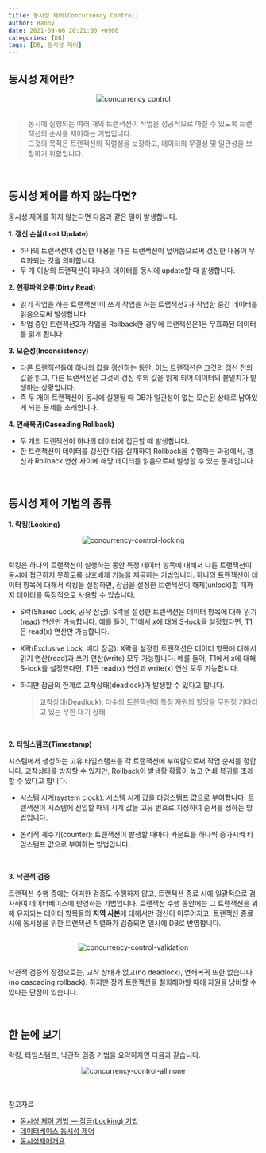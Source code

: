 ```yaml
---
title: 동시성 제어(Concurrency Control)
author: Banny
date: 2021-09-06 20:21:00 +0900
categories: [DB]
tags: [DB, 동시성 제어]
---
```


## 동시성 제어란?

<center>
<img alt="concurrency control" src="https://user-images.githubusercontent.com/62047302/132086194-b99362b8-3d0f-4a57-b1e8-9ffe7ea0f937.png">
</center>

<br>

> 동시에 실행되는 여러 개의 트랜잭션이 작업을 성공적으로 마칠 수 있도록 트랜잭션의 순서를 제어하는 기법입니다.<br>
> 그것의 목적은 트랜잭션의 직렬성을 보장하고, 데이터의 무결성 및 일관성을 보장하기 위함입니다.

<br>

## 동시성 제어를 하지 않는다면?

동시성 제어를 하지 않는다면 다음과 같은 일이 발생합니다.

<strong>1. 갱신 손실(Lost Update)</strong>

- 하나의 트랜잭션이 갱신한 내용을 다른 트랜잭션이 덮어씀으로써 갱신한 내용이 무효화되는 것을 의미합니다.
- 두 개 이상의 트랜잭션이 하나의 데이터를 동시에 update할 때 발생합니다.

<strong>2. 현황파악오류(Dirty Read)</strong>

- 읽기 작업을 하는 트랜잭션1이 쓰기 작업을 하는 트랩잭션2가 작업한 중간 데이터를 읽음으로써 발생합니다.
- 작업 중인 트랜잭션2가 작업을 Rollback한 경우에 트랜잭션은1은 무효화된 데이터를 읽게 됩니다.

<strong>3. 모순성(Inconsistency)</strong>

- 다른 트랜잭션들이 하나의 값을 갱신하는 동안, 어느 트랜잭션은 그것의 갱신 전의 값을 읽고, 다른 트랜잭션은 그것의 갱신 후의 값을 읽게 되어 데이터의 불일치가 발생하는 상황입니다.
- 즉 두 개의 트랜잭션이 동시에 실행될 때 DB가 일관성이 없는 모순된 상태로 남아있게 되는 문제를 초래합니다.

<strong>4. 연쇄복귀(Cascading Rollback)</strong>

- 두 개의 트랜잭션이 하나의 데이터에 접근할 때 발생합니다.
- 한 트랜잭션이 데이터를 갱신한 다음 실패하여 Rollback을 수행하는 과정에서, 갱신과 Rollback 연산 사이에 해당 데이터를 읽음으로써 발생할 수 있는 문제입니다.

<br>

## 동시성 제어 기법의 종류

<strong>1. 락킹(Locking)</strong>

<center>
<img alt="concurrency-control-locking" src="https://user-images.githubusercontent.com/62047302/132206842-4a5cccc2-3472-4fb5-9fe7-a3e377bf6585.png">
</center>

<br>

락킹은 하나의 트랜잭션이 실행하는 동안 특정 데이터 항목에 대해서 다른 트랜잭션이 동시에 접근하지 못하도록 상호배제 기능을 제공하는 기법입니다.
하나의 트랜잭션이 데이터 항목에 대해서 락킹을 설정하면, 잠금을 설정한 트랜잭션이 해제(unlock)할 때까지 데이터를 독점적으로 사용할 수 있습니다.

- S락(Shared Lock, 공유 잠금): S락을 설정한 트랜잭션은 데이터 항목에 대해 읽기(read) 연산만 가능합니다.
  예를 들어, T1에서 x에 대해 S-lock을 설정했다면, T1은 read(x) 연산만 가능합니다.

- X락(Exclusive Lock, 배타 잠금): X락을 설정한 트랜잭션은 데이터 항목에 대해서 읽기 연산(read)과 쓰기 연산(write) 모두 가능합니다.
  예를 들어, T1에서 x에 대해 S-lock을 설정했다면, T1은 read(x) 연산과 write(x) 연산 모두 가능합니다.

- 하지만 잠금의 한계로 교착상태(deadlock)가 발생할 수 있다고 합니다.
  > 교착상태(Deadlock): 다수의 트랜잭션이 특정 자원의 할당을 무한정 기다리고 있는 무한 대기 상태

<br>

<strong>2. 타임스탬프(Timestamp)</strong>

시스템에서 생성하는 고유 타임스탬프를 각 트랜잭션에 부여함으로써 작업 순서를 정합니다. 교착상태를 방지할 수 있지만, Rollback이 발생활 확률이 높고 연쇄 복귀를 초래할 수 있다고 합니다.

- 시스템 시계(system clock): 시스템 시계 값을 타임스탬프 값으로 부여합니다. 트랜잭션이 시스템에 진입할 때의 시계 값을 고유 번호로 지정하여 순서를 정하는 방법입니다.

- 논리적 계수기(counter): 트랜잭션이 발생할 때마다 카운트를 하나씩 증가시켜 타임스탬프 값으로 부여하는 방법입니다.

<br>

<strong>3. 낙관적 검증</strong>

트랜잭션 수행 중에는 어떠한 검증도 수행하지 않고, 트랜잭션 종료 시에 일괄적으로 검사하여 데이터베이스에 반영하는 기법입니다. 트랜잭션 수행 동안에는 그 트랜잭션을 위해 유지되는 데이터 항목들의 <strong>지역 사본</strong>에 대해서만 갱신이 이루어지고, 트랜잭션 종료 시에 동시성을 위한 트랜잭션 직렬화가 검증되면 일시에 DB로 반영합니다.

<br>

<center>
<img alt="concurrency-control-validation" src="https://user-images.githubusercontent.com/62047302/132208970-6a060580-7dd2-4c5a-91ae-032f7fdcb9cb.png">
</center>

<br>

낙관적 검증의 장점으로는, 교착 상태가 없고(no deadlock), 연쇄복귀 또한 없습니다(no cascading rollback).
하지만 장기 트랜잭션을 철회해야할 때에 자원을 낭비할 수 있다는 단점이 있습니다.

<br>

## 한 눈에 보기

락킹, 타임스탬프, 낙관적 검증 기법을 요약하자면 다음과 같습니다.

<center>
<img alt="concurrency-control-allinone" src="https://user-images.githubusercontent.com/62047302/132209872-be84d803-2096-4f48-9a0d-9fa94aba16d4.png">
</center>

<br>
<br>

참고자료<br>

- <a href="https://medium.com/pocs/%EB%8F%99%EC%8B%9C%EC%84%B1-%EC%A0%9C%EC%96%B4-%EA%B8%B0%EB%B2%95-%EC%9E%A0%EA%B8%88-locking-%EA%B8%B0%EB%B2%95-319bd0e6a68a">동시성 제어 기법 — 잠금(Locking) 기법</a><br>
- <a href="http://blog.skby.net/%EB%8D%B0%EC%9D%B4%ED%84%B0%EB%B2%A0%EC%9D%B4%EC%8A%A4-%EB%8F%99%EC%8B%9C%EC%84%B1-%EC%A0%9C%EC%96%B4/">데이터베이스 동시성 제어</a><br>
- <a href="http://www.jidum.com/jidums/view.do?jidumId=282">동시성제어개요</a>
